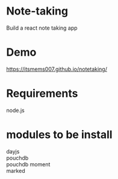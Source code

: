 # Note-taking
Build a react note taking app

# Demo
https://itsmems007.github.io/notetaking/

# Requirements
node.js

# modules to be install
dayjs <br>
pouchdb <br>
pouchdb moment <br>
marked 
